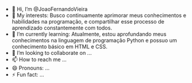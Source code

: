 - 👋 Hi, I’m @JoaoFernandoVieira
- 👀 My interests: Busco continuamente aprimorar meus conhecimentos e habilidades na programação, e compartilhar esse processo de aprendizado constantemente com todos.
- 🌱 I’m currently learning: Atualmente, estou aprofundando meus conhecimentos na linguagem de programação Python e possuo um conhecimento básico em HTML e CSS.
- 💞️ I’m looking to collaborate on ...
- 📫 How to reach me ...
- 😄 Pronouns: ...
- ⚡ Fun fact: ...

<!---
JoaoFernandoVieira/JoaoFernandoVieira is a ✨ special ✨ repository because its `README.md` (this file) appears on your GitHub profile.
You can click the Preview link to take a look at your changes.
--->
